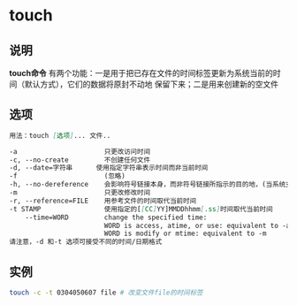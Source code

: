 # **touch**

## 说明

**touch命令** 有两个功能：一是用于把已存在文件的时间标签更新为系统当前的时间（默认方式），它们的数据将原封不动地
保留下来；二是用来创建新的空文件

## 选项

```markdown
用法：touch [选项]... 文件..

-a			            只更改访问时间
-c, --no-create	        不创建任何文件
-d, --date=字符串	    使用指定字符串表示时间而非当前时间
-f			            (忽略)
-h, --no-dereference	会影响符号链接本身，而非符号链接所指示的目的地，(当系统支持更改符号链接的所有者时，此选项才有用)
-m			            只更改修改时间
-r, --reference=FILE    用参考文件的时间取代当前时间
-t STAMP                使用指定的[[CC]YY]MMDDhhmm[.ss]时间取代当前时间
    --time=WORD         change the specified time:
                        WORD is access, atime, or use: equivalent to -a
                        WORD is modify or mtime: equivalent to -m
请注意，-d 和-t 选项可接受不同的时间/日期格式
```

## 实例

```bash
touch -c -t 0304050607 file # 改变文件file的时间标签
```
